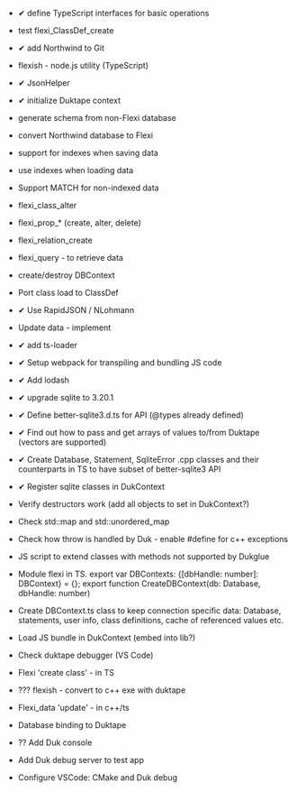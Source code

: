 * &#10004; define TypeScript interfaces for basic operations
* test flexi_ClassDef_create
* &#10004; add Northwind to Git
* flexish - node.js utility (TypeScript)
* &#10004; JsonHelper
* &#10004; initialize Duktape context
* generate schema from non-Flexi database
* convert Northwind database to Flexi
* support for indexes when saving data
* use indexes when loading data
* Support MATCH for non-indexed data
* flexi_class_alter
* flexi_prop_* (create, alter, delete)
* flexi_relation_create
* flexi_query - to retrieve data

* create/destroy DBContext
* Port class load to ClassDef
* &#10004; Use RapidJSON / NLohmann
* Update data - implement

* &#10004; add ts-loader
* &#10004; Setup webpack for transpiling and bundling JS code
* &#10004; Add lodash
* &#10004; upgrade sqlite to 3.20.1
* &#10004; Define better-sqlite3.d.ts for API (@types already defined)
* &#10004; Find out how to pass and get arrays of values to/from Duktape (vectors are supported)
* &#10004; Create Database, Statement, SqliteError .cpp classes and their 
counterparts in TS to have subset of better-sqlite3 API
* &#10004; Register sqlite classes in DukContext

* Verify destructors work (add all objects to set in DukContext?)
* Check std::map and std::unordered_map
* Check how throw is handled by Duk - enable #define for c++ exceptions
* JS script to extend classes with methods not supported by Dukglue
* Module flexi in TS. export var DBContexts: {[dbHandle: number]: DBContext} = {}; 
export function CreateDBContext(db: Database, dbHandle: number)
* Create DBContext.ts class to keep connection specific
data: Database, statements, user info, class definitions, cache of referenced values etc.
* Load JS bundle in DukContext (embed into lib?)
* Check duktape debugger (VS Code)
* Flexi 'create class' - in TS
* ??? flexish - convert to c++ exe with duktape
* Flexi_data 'update' - in c++/ts

* Database binding to Duktape
* ?? Add Duk console
* Add Duk debug server to test app
* Configure VSCode: CMake and Duk debug 
